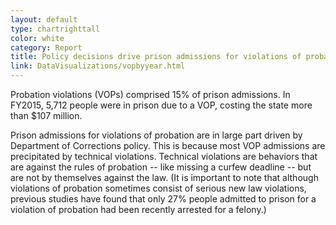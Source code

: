 ```yaml
---
layout: default
type: chartrighttall
color: white
category: Report
title: Policy decisions drive prison admissions for violations of probation, which cost more than $100 million a year.
link: DataVisualizations/vopbyyear.html
---
```

Probation violations (VOPs) comprised 15% of prison admissions.
In FY2015, 5,712 people were in prison due to a VOP,
 costing the state more than $107 million.

Prison admissions for violations of probation are in large part driven by Department of Corrections policy. This is because most VOP admissions are precipitated by technical violations. Technical violations
are behaviors that are against the rules of probation -- like missing a curfew deadline -- but are not by themselves against the law. (It is important to note that
although violations of probation sometimes consist of serious new law violations, previous studies have found that only 27% people admitted to prison for a violation of probation had been recently arrested for a felony.)